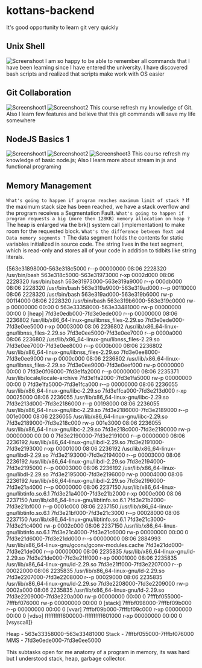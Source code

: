 # kottans-backend
It's good opportunity to learn git very quickly
## Unix Shell
![Screenshoot](task_unix_shell/ss.png)
I am so happy to be able to remember all commands that I have been learning since I have entered the university.
I have discovered bash scripts and realized that scripts make work  with OS easier

## Git Collaboration
![Screenshoot1](task_git_collaboration/ss1.png)
![Screenshoot2](task_git_collaboration/ss2.png)
This course refresh my knowledge of Git.
Also I learn few features and believe that this git commands will save my life somewhere

## NodeJS Basics 1
![Screenshoot1](node_basic_1/ss1.png)
![Screenshoot2](node_basic_1/ss2.png)
![Screenshoot3](node_basic_1/ss3.jpg)
This course refresh my knowledge of basic node.js;
Also I learn more about stream in js and functional programing

## Memory Management

`What's going to happen if program reaches maximum limit of stack ?`
If the maximum stack size has been reached, we have a stack overflow and the program receives a Segmentation Fault.
`What's going to happen if program requests a big (more then 128KB) memory allocation on heap ?`
The heap is enlarged via the brk() system call (implementation) to make room for the requested block.
`What's the difference between Text and Data memory segments ?`
The data segment holds the contents for static variables initialized in source code. The string lives in the text segment, which is read-only and stores all of your code in addition to tidbits like string literals.

{563e31898000-563e318c5000 r--p 00000000 08:06 2228320                    /usr/bin/bash
563e318c5000-563e31973000 r-xp 0002d000 08:06 2228320                    /usr/bin/bash
563e31973000-563e319a9000 r--p 000db000 08:06 2228320                    /usr/bin/bash
563e319a9000-563e319ad000 r--p 00110000 08:06 2228320                    /usr/bin/bash
563e319ad000-563e319b6000 rw-p 00114000 08:06 2228320                    /usr/bin/bash
563e319b6000-563e319c0000 rw-p 00000000 00:00 0
563e33358000-563e33481000 rw-p 00000000 00:00 0                          [heap]
7fd3e0edb000-7fd3e0ede000 r--p 00000000 08:06 2236802                    /usr/lib/x86_64-linux-gnu/libnss_files-2.29.so
7fd3e0ede000-7fd3e0ee5000 r-xp 00003000 08:06 2236802                    /usr/lib/x86_64-linux-gnu/libnss_files-2.29.so
7fd3e0ee5000-7fd3e0ee7000 r--p 0000a000 08:06 2236802                    /usr/lib/x86_64-linux-gnu/libnss_files-2.29.so
7fd3e0ee7000-7fd3e0ee8000 r--p 0000b000 08:06 2236802                    /usr/lib/x86_64-linux-gnu/libnss_files-2.29.so
7fd3e0ee8000-7fd3e0ee9000 rw-p 0000c000 08:06 2236802                    /usr/lib/x86_64-linux-gnu/libnss_files-2.29.so
7fd3e0ee9000-7fd3e0eef000 rw-p 00000000 00:00 0
7fd3e0f06000-7fd3e1fa2000 r--p 00000000 08:06 2235371                    /usr/lib/locale/locale-archive
7fd3e1fa2000-7fd3e1fa5000 rw-p 00000000 00:00 0
7fd3e1fa5000-7fd3e1fca000 r--p 00000000 08:06 2236055                    /usr/lib/x86_64-linux-gnu/libc-2.29.so
7fd3e1fca000-7fd3e213d000 r-xp 00025000 08:06 2236055                    /usr/lib/x86_64-linux-gnu/libc-2.29.so
7fd3e213d000-7fd3e2186000 r--p 00198000 08:06 2236055                    /usr/lib/x86_64-linux-gnu/libc-2.29.so
7fd3e2186000-7fd3e2189000 r--p 001e0000 08:06 2236055                    /usr/lib/x86_64-linux-gnu/libc-2.29.so
7fd3e2189000-7fd3e218c000 rw-p 001e3000 08:06 2236055                    /usr/lib/x86_64-linux-gnu/libc-2.29.so
7fd3e218c000-7fd3e2190000 rw-p 00000000 00:00 0
7fd3e2190000-7fd3e2191000 r--p 00000000 08:06 2236192                    /usr/lib/x86_64-linux-gnu/libdl-2.29.so
7fd3e2191000-7fd3e2193000 r-xp 00001000 08:06 2236192                    /usr/lib/x86_64-linux-gnu/libdl-2.29.so
7fd3e2193000-7fd3e2194000 r--p 00003000 08:06 2236192                    /usr/lib/x86_64-linux-gnu/libdl-2.29.so
7fd3e2194000-7fd3e2195000 r--p 00003000 08:06 2236192                    /usr/lib/x86_64-linux-gnu/libdl-2.29.so
7fd3e2195000-7fd3e2196000 rw-p 00004000 08:06 2236192                    /usr/lib/x86_64-linux-gnu/libdl-2.29.so
7fd3e2196000-7fd3e21a4000 r--p 00000000 08:06 2237150                    /usr/lib/x86_64-linux-gnu/libtinfo.so.6.1
7fd3e21a4000-7fd3e21b2000 r-xp 0000e000 08:06 2237150                    /usr/lib/x86_64-linux-gnu/libtinfo.so.6.1
7fd3e21b2000-7fd3e21bf000 r--p 0001c000 08:06 2237150                    /usr/lib/x86_64-linux-gnu/libtinfo.so.6.1
7fd3e21bf000-7fd3e21c3000 r--p 00028000 08:06 2237150                    /usr/lib/x86_64-linux-gnu/libtinfo.so.6.1
7fd3e21c3000-7fd3e21c4000 rw-p 0002c000 08:06 2237150                    /usr/lib/x86_64-linux-gnu/libtinfo.so.6.1
7fd3e21c4000-7fd3e21c6000 rw-p 00000000 00:00 0
7fd3e21d6000-7fd3e21dd000 r--s 00000000 08:06 2884993                    /usr/lib/x86_64-linux-gnu/gconv/gconv-modules.cache
7fd3e21dd000-7fd3e21de000 r--p 00000000 08:06 2235835                    /usr/lib/x86_64-linux-gnu/ld-2.29.so
7fd3e21de000-7fd3e21ff000 r-xp 00001000 08:06 2235835                    /usr/lib/x86_64-linux-gnu/ld-2.29.so
7fd3e21ff000-7fd3e2207000 r--p 00022000 08:06 2235835                    /usr/lib/x86_64-linux-gnu/ld-2.29.so
7fd3e2207000-7fd3e2208000 r--p 00029000 08:06 2235835                    /usr/lib/x86_64-linux-gnu/ld-2.29.so
7fd3e2208000-7fd3e2209000 rw-p 0002a000 08:06 2235835                    /usr/lib/x86_64-linux-gnu/ld-2.29.so
7fd3e2209000-7fd3e220a000 rw-p 00000000 00:00 0
7fffbf055000-7fffbf076000 rw-p 00000000 00:00 0                          [stack]
7fffbf098000-7fffbf09b000 r--p 00000000 00:00 0                          [vvar]
7fffbf09b000-7fffbf09c000 r-xp 00000000 00:00 0                          [vdso]
ffffffffff600000-ffffffffff601000 r-xp 00000000 00:00 0                  [vsyscall]}

Heap - 563e33358000-563e33481000
Stack - 7fffbf055000-7fffbf076000
MMS - 7fd3e0ede000-7fd3e0ee5000

This subtasks open for me anatomy of a program in memory, its was hard but I understood stack, heap, garbage collector.
